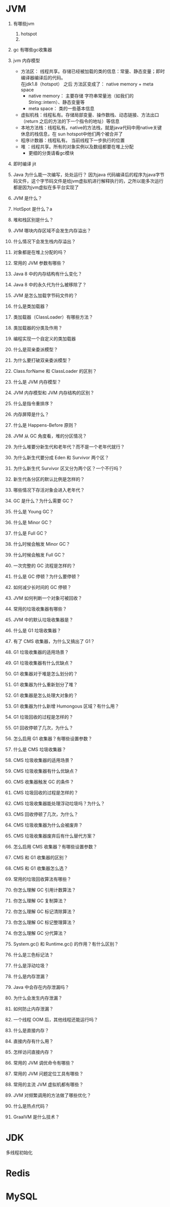 # JVM

1. 有哪些jvm
    1. hotspot
    2.

2. gc
   有哪些gc收集器
3. jvm 内存模型
    - 方法区： 线程共享。存储已经被加载的类的信息：常量、静态变量；即时编译器编译后的代码。   
      在jdk1.8（hotspot） 之后 方法区变成了： native memory + meta space
        - native memory： 主要存储 字符串常量池（如我们的String::intern）、静态变量等
        - meta space： 类的一些基本信息
    - 虚拟机栈：线程私有。存储局部变量、操作数栈、动态链接、方法出口（return 之后的方法的下一个指令的地址）等信息
    - 本地方法栈：线程私有。native的方法栈，就是java代码中用native关键休息的栈信息，在 sun hotspot中他们两个被合并了
    - 程序计数器：线程私有。 当前线程下一步执行的位置
    - 堆 ：线程共享。所有的对象实例以及数组都要在堆上分配
        - 更细的分类请看gc模块

4. 即时编译 jit

5. Java 为什么能一次编写，处处运行？
   因为java 代码编译后的程序为java字节码文件，这个字节码文件是给jvm虚拟机进行解释执行的，之所以能多次运行都是因为jvm虚拟在多平台实现了

6. JVM 是什么？

7. HotSpot 是什么？a

8. 堆和栈区别是什么？

9. JVM 哪块内存区域不会发生内存溢出？

10. 什么情况下会发生栈内存溢出？

11. 对象都是在堆上分配的吗？

12. 常用的 JVM 参数有哪些？

13. Java 8 中的内存结构有什么变化？

14. Java 8 中的永久代为什么被移除了？

15. JVM 是怎么加载字节码文件的？

16. 什么是类加载器？

17. 类加载器（ClassLoader）有哪些方法？

18. 类加载器的分类及作用？

19. 编程实现一个自定义的类加载器

20. 什么是双亲委派模型？

21. 为什么要打破双亲委派模型？

22. Class.forName 和 ClassLoader 的区别？

23. 什么是 JVM 内存模型？

24. JVM 内存模型和 JVM 内存结构的区别？

25. 什么是指令重排序？

26. 内存屏障是什么？

27. 什么是 Happens-Before 原则？

28. JVM 从 GC 角度看，堆的分区情况？

29. 为什么堆要分新生代和老年代？而不是一个老年代就行？

30. 为什么新生代要分成 Eden 和 Survivor 两个区？

31. 为什么新生代 Survivor 区又分为两个区？一个不行吗？

32. 新生代各分区的默认比例是怎样的？

33. 哪些情况下存活对象会进入老年代？

34. GC 是什么？为什么需要 GC？

35. 什么是 Young GC？

36. 什么是 Minor GC？

37. 什么是 Full GC？

38. 什么时候会触发 Minor GC？

39. 什么时候会触发 Full GC？

40. 一次完整的 GC 流程是怎样的？

41. 什么是 GC 停顿？为什么要停顿？

42. 如何减少长时间的 GC 停顿？

43. JVM 如何判断一个对象可被回收？

44. 常用的垃圾收集器有哪些？

45. JVM 中的默认垃圾收集器是？

46. 什么是 G1 垃圾收集器？

47. 有了 CMS 收集器，为什么又搞出了 G1？

48. G1 垃圾收集器的适用场景？

49. G1 垃圾收集器有什么优缺点？

50. G1 收集器对于堆是怎么划分的？

51. G1 收集器为什么重新划分了堆？

52. G1 收集器是怎么处理大对象的？

53. G1 收集器为什么新增 Humongous 区域？有什么用？

54. G1 垃圾回收的过程是怎样的？

55. G1 回收停顿了几次，为什么？

56. 怎么启用 G1 收集器？有哪些设置参数？

57. 什么是 CMS 垃圾收集器？

58. CMS 垃圾收集器的适用场景？

59. CMS 垃圾收集器有什么优缺点？

60. CMS 收集器触发 GC 的条件？

61. CMS 垃圾回收的过程是怎样的？

62. CMS 垃圾收集器能处理浮动垃圾吗？为什么？

63. CMS 回收停顿了几次，为什么？

64. CMS 垃圾收集器为什么会被废弃？

65. CMS 垃圾收集器废弃后有什么替代方案？

66. 怎么启用 CMS 收集器？有哪些设置参数？

67. CMS 和 G1 收集器的区别？

68. CMS 和 G1 收集器怎么选？

69. 常用的垃圾回收算法有哪些？

70. 你怎么理解 GC 引用计数算法？

71. 你怎么理解 GC 复制算法？

72. 你怎么理解 GC 标记清除算法？

73. 你怎么理解 GC 标记整理算法？

74. 你怎么理解 GC 分代算法？

75. System.gc() 和 Runtime.gc() 的作用？有什么区别？

76. 什么是三色标记法？

77. 什么是浮动垃圾？

78. 什么是内存泄漏？

79. Java 中会存在内存泄漏吗？

80. 为什么会发生内存泄漏？

81. 如何防止内存泄漏？

82. 一个线程 OOM 后，其他线程还能运行吗？

83. 什么是直接内存？

84. 直接内存有什么用？

85. 怎样访问直接内存？

86. 常用的 JVM 调优命令有哪些？

87. 常用的 JVM 问题定位工具有哪些？

88. 常用的主流 JVM 虚拟机都有哪些？

89. JVM 对频繁调用的方法做了哪些优化？

90. 什么是热点代码？

91. GraalVM 是什么技术？

# JDK

多线程初始化

# Redis

# MySQL

